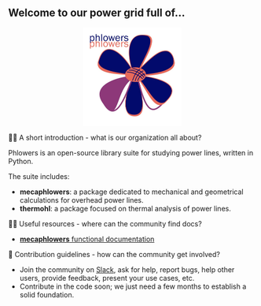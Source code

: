 ## Welcome to our power grid full of...

<img src="phlowers_fullsize_txt.png" width="200" height="200" style="display: block; margin: 0 auto"/>


🙋‍♀️ A short introduction - what is our organization all about?

Phlowers is an open-source library suite for studying power lines, written in Python.

The suite includes:
- **mecaphlowers**: a package dedicated to mechanical and geometrical calculations for overhead power lines.
- **thermohl**: a package focused on thermal analysis of power lines.


👩‍💻 Useful resources - where can the community find docs?

- [**mecaphlowers** functional documentation](https://phlowers.readthedocs.io/projects/mechaphlowers/en/latest/)


🌈 Contribution guidelines - how can the community get involved?

- Join the community on [Slack](https://join.slack.com/t/phlowerscommunity/shared_invite/zt-2vjm0dsv5-6ugYwU7_9TSP7j9hUVZH4A), ask for help, report bugs, help other users, provide feedback, present your use cases, etc.
- Contribute in the code soon; we just need a few months to establish a solid foundation.
